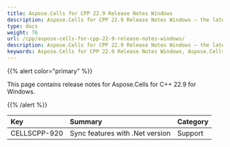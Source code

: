 ```yaml
---
title: Aspose.Cells for CPP 22.9 Release Notes Windows
description: Aspose.Cells for CPP 22.9 Release Notes Windows – the latest updates and fixes.
type: docs
weight: 76
url: /cpp/aspose-cells-for-cpp-22-9-release-notes-windows/
description: Aspose.Cells for CPP 22.9 Release Notes Windows – the latest enhancements, new features, and fixes.
keywords: Aspose.Cells for CPP 22.9 Release Notes Windows, Aspose.Cells for CPP 22.9 Windows updates and fixes
---
```


{{% alert color="primary" %}}

This page contains release notes for Aspose.Cells for C++ 22.9 for Windows.

{{% /alert %}}

|**Key**|**Summary**|**Category**|
| :- | :- | :- |
|CELLSCPP-920|Sync features with .Net version |Support|
